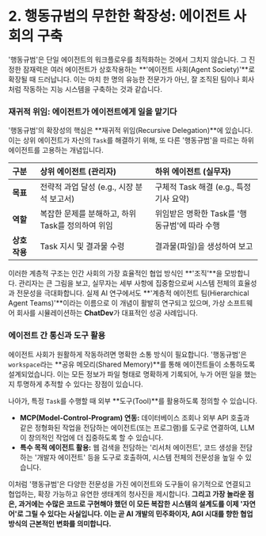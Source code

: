 # 2. 행동규범의 무한한 확장성: 에이전트 사회의 구축

'행동규범'은 단일 에이전트의 워크플로우를 최적화하는 것에서 그치지 않습니다. 그 진정한 잠재력은 여러 에이전트가 상호작용하는 **'에이전트 사회(Agent Society)'**로 확장될 때 드러납니다. 이는 마치 한 명의 유능한 전문가가 아닌, 잘 조직된 팀이나 회사처럼 작동하는 지능 시스템을 구축하는 것과 같습니다.

### 재귀적 위임: 에이전트가 에이전트에게 일을 맡기다

'행동규범'의 확장성의 핵심은 **재귀적 위임(Recursive Delegation)**에 있습니다. 이는 상위 에이전트가 자신의 `Task`를 해결하기 위해, 또 다른 '행동규범'을 따르는 하위 에이전트를 고용하는 개념입니다.

| 구분 | 상위 에이전트 (관리자) | 하위 에이전트 (실무자) |
| :--- | :--- | :--- |
| **목표** | 전략적 과업 달성 (e.g., 시장 분석 보고서) | 구체적 Task 해결 (e.g., 특정 기사 요약) |
| **역할** | 복잡한 문제를 분해하고, 하위 Task를 정의하여 위임 | 위임받은 명확한 Task를 '행동규범'에 따라 수행 |
| **상호작용** | Task 지시 및 결과물 수령 | 결과물(파일)을 생성하여 보고 |

이러한 계층적 구조는 인간 사회의 가장 효율적인 협업 방식인 **'조직'**을 모방합니다. 관리자는 큰 그림을 보고, 실무자는 세부 사항에 집중함으로써 시스템 전체의 효율성과 전문성을 극대화합니다. 실제 AI 연구에서도 **'계층적 에이전트 팀(Hierarchical Agent Teams)'**이라는 이름으로 이 개념이 활발히 연구되고 있으며, 가상 소프트웨어 회사를 시뮬레이션하는 **ChatDev**가 대표적인 성공 사례입니다.

### 에이전트 간 통신과 도구 활용

에이전트 사회가 원활하게 작동하려면 명확한 소통 방식이 필요합니다. '행동규범'은 `workspace`라는 **공유 메모리(Shared Memory)**를 통해 에이전트들이 소통하도록 설계되었습니다. 이는 모든 정보가 파일 형태로 명확하게 기록되어, 누가 어떤 일을 했는지 투명하게 추적할 수 있다는 장점이 있습니다.

나아가, 특정 `Task`를 수행할 때 외부 **도구(Tool)**를 활용하도록 정의할 수 있습니다.

- **MCP(Model-Control-Program) 연동:** 데이터베이스 조회나 외부 API 호출과 같은 정형화된 작업을 전담하는 에이전트(또는 프로그램)를 도구로 연결하여, LLM이 창의적인 작업에 더 집중하도록 할 수 있습니다.
- **특수 목적 에이전트 활용:** 웹 검색을 전담하는 '리서처 에이전트', 코드 생성을 전담하는 '개발자 에이전트' 등을 도구로 호출하여, 시스템 전체의 전문성을 높일 수 있습니다.

이처럼 '행동규범'은 다양한 전문성을 가진 에이전트와 도구들이 유기적으로 연결되고 협업하는, 확장 가능하고 유연한 생태계의 청사진을 제시합니다. **그리고 가장 놀라운 점은, 과거에는 수많은 코드로 구현해야 했던 이 모든 복잡한 시스템의 설계도를 이제 '자연어'로 그릴 수 있다는 사실입니다. 이는 곧 AI 개발의 민주화이자, AGI 시대를 향한 협업 방식의 근본적인 변화를 의미합니다.**